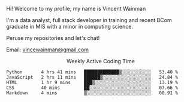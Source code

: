 Hi! Welcome to my profile, my name is Vincent Wainman

I'm a data analyst, full stack developer in training and recent BCom graduate in MIS with a minor in computing science. 

Peruse my repositories and let's chat!

Email: vincewainman@gmail.com

<p align="center"> Weekly Active Coding Time </p>
<!--START_SECTION:waka-->

```text
Python       4 hrs 41 mins   █████████████▒░░░░░░░░░░░   53.40 %
JavaScript   2 hrs 11 mins   ██████▒░░░░░░░░░░░░░░░░░░   24.84 %
HTML         1 hr 9 mins     ███▒░░░░░░░░░░░░░░░░░░░░░   13.19 %
CSS          40 mins         ██░░░░░░░░░░░░░░░░░░░░░░░   07.66 %
Markdown     4 mins          ▒░░░░░░░░░░░░░░░░░░░░░░░░   00.91 %
```

<!--END_SECTION:waka-->
